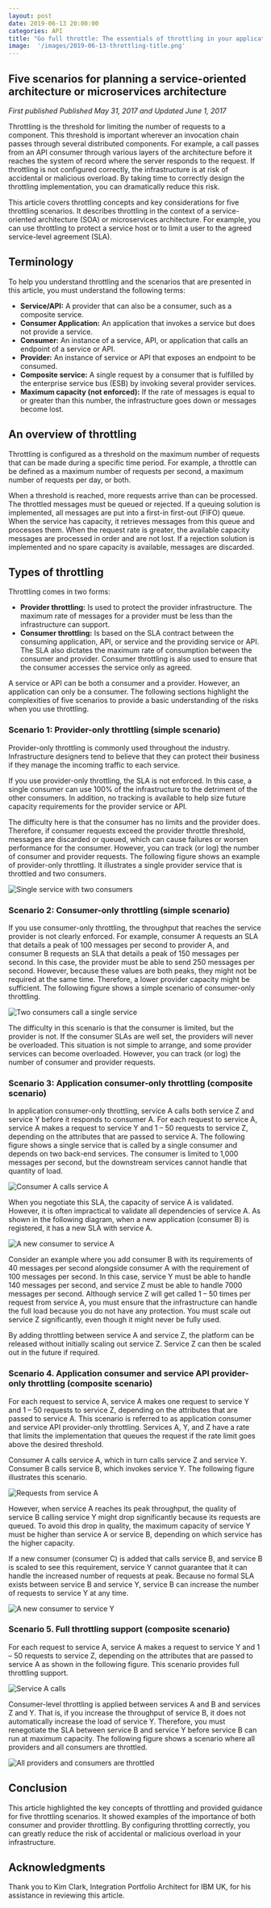 ```yaml
---
layout: post
date: 2019-06-13 20:00:00
categories: API
title: "Go full throttle: The essentials of throttling in your application architecture"
image:  '/images/2019-06-13-throttling-title.png'
---
```

## Five scenarios for planning a service-oriented architecture or microservices architecture

*First published  Published May 31, 2017 and Updated June 1, 2017*

Throttling is the threshold for limiting the number of requests to a component. This threshold is important wherever an invocation chain passes through several distributed components. For example, a call passes from an API consumer through various layers of the architecture before it reaches the system of record where the server responds to the request. If throttling is not configured correctly, the infrastructure is at risk of accidental or malicious overload. By taking time to correctly design the throttling implementation, you can dramatically reduce this risk.
<!--more-->
This article covers throttling concepts and key considerations for five throttling scenarios. It describes throttling in the context of a service-oriented architecture (SOA) or microservices architecture. For example, you can use throttling to protect a service host or to limit a user to the agreed service-level agreement (SLA).

## Terminology
To help you understand throttling and the scenarios that are presented in this article, you must understand the following terms:
* **Service/API:** A provider that can also be a consumer, such as a composite service.
* **Consumer Application:** An application that invokes a service but does not provide a service.
* **Consumer:** An instance of a service, API, or application that calls an endpoint of a service or API.
* **Provider:** An instance of service or API that exposes an endpoint to be consumed.
* **Composite service:** A single request by a consumer that is fulfilled by the enterprise service bus (ESB) by invoking several provider services.
* **Maximum capacity (not enforced):** If the rate of messages is equal to or greater than this number, the infrastructure goes down or messages become lost.

## An overview of throttling
Throttling is configured as a threshold on the maximum number of requests that can be made during a specific time period. For example, a throttle can be defined as a maximum number of requests per second, a maximum number of requests per day, or both.

When a threshold is reached, more requests arrive than can be processed. The throttled messages must be queued or rejected. If a queuing solution is implemented, all messages are put into a first-in first-out (FIFO) queue. When the service has capacity, it retrieves messages from this queue and processes them. When the request rate is greater, the available capacity messages are processed in order and are not lost. If a rejection solution is implemented and no spare capacity is available, messages are discarded.

## Types of throttling
Throttling comes in two forms:
* **Provider throttling:** Is used to protect the provider infrastructure. The maximum rate of messages for a provider must be less than the infrastructure can support.
* **Consumer throttling:** Is based on the SLA contract between the consuming application, API, or service and the providing service or API. The SLA also dictates the maximum rate of consumption between the consumer and provider. Consumer throttling is also used to ensure that the consumer accesses the service only as agreed.

A service or API can be both a consumer and a provider. However, an application can only be a consumer. The following sections highlight the complexities of five scenarios to provide a basic understanding of the risks when you use throttling.

### Scenario 1: Provider-only throttling (simple scenario)
Provider-only throttling is commonly used throughout the industry. Infrastructure designers tend to believe that they can protect their business if they manage the incoming traffic to each service.

If you use provider-only throttling, the SLA is not enforced. In this case, a single consumer can use 100% of the infrastructure to the detriment of the other consumers. In addition, no tracking is available to help size future capacity requirements for the provider service or API.

The difficulty here is that the consumer has no limits and the provider does. Therefore, if consumer requests exceed the provider throttle threshold, messages are discarded or queued, which can cause failures or worsen performance for the consumer. However, you can track (or log) the number of consumer and provider requests.
The following figure shows an example of provider-only throttling. It illustrates a single provider service that is throttled and two consumers.

![Single service with two consumers](/images/2019-06-13-throttling-figure1.png)

### Scenario 2: Consumer-only throttling (simple scenario)
If you use consumer-only throttling, the throughput that reaches the service provider is not clearly enforced. For example, consumer A requests an SLA that details a peak of 100 messages per second to provider A, and consumer B requests an SLA that details a peak of 150 messages per second. In this case, the provider must be able to send 250 messages per second. However, because these values are both peaks, they might not be required at the same time. Therefore, a lower provider capacity might be sufficient.
The following figure shows a simple scenario of consumer-only throttling.

![Two consumers call a single service](/images/2019-06-13-throttling-figure2.png)

The difficulty in this scenario is that the consumer is limited, but the provider is not. If the consumer SLAs are well set, the providers will never be overloaded. This situation is not simple to arrange, and some provider services can become overloaded. However, you can track (or log) the number of consumer and provider requests.

### Scenario 3: Application consumer-only throttling (composite scenario)
In application consumer-only throttling, service A calls both service Z and service Y before it responds to consumer A. For each request to service A, service A makes a request to service Y and 1 – 50 requests to service Z, depending on the attributes that are passed to service A.
The following figure shows a single service that is called by a single consumer and depends on two back-end services. The consumer is limited to 1,000 messages per second, but the downstream services cannot handle that quantity of load.

![Consumer A calls service A](/images/2019-06-13-throttling-figure3.png)

When you negotiate this SLA, the capacity of service A is validated. However, it is often impractical to validate all dependencies of service A. As shown in the following diagram, when a new application (consumer B) is registered, it has a new SLA with service A.

![A new consumer to service A](/images/2019-06-13-throttling-figure4.png)

Consider an example where you add consumer B with its requirements of 40 messages per second alongside consumer A with the requirement of 100 messages per second. In this case, service Y must be able to handle 140 messages per second, and service Z must be able to handle 7000 messages per second. Although service Z will get called 1 – 50 times per request from service A, you must ensure that the infrastructure can handle the full load because you do not have any protection. You must scale out service Z significantly, even though it might never be fully used.

By adding throttling between service A and service Z, the platform can be released without initially scaling out service Z. Service Z can then be scaled out in the future if required.

### Scenario 4. Application consumer and service API provider-only throttling (composite scenario)
For each request to service A, service A makes one request to service Y and 1 – 50 requests to service Z, depending on the attributes that are passed to service A. This scenario is referred to as application consumer and service API provider-only throttling. Services A, Y, and Z have a rate that limits the implementation that queues the request if the rate limit goes above the desired threshold.

Consumer A calls service A, which in turn calls service Z and service Y. Consumer B calls service B, which invokes service Y. The following figure illustrates this scenario.

![Requests from service A](/images/2019-06-13-throttling-figure6.png)

However, when service A reaches its peak throughput, the quality of service B calling service Y might drop significantly because its requests are queued. To avoid this drop in quality, the maximum capacity of service Y must be higher than service A or service B, depending on which service has the higher capacity.

If a new consumer (consumer C) is added that calls service B, and service B is scaled to see this requirement, service Y cannot guarantee that it can handle the increased number of requests at peak. Because no formal SLA exists between service B and service Y, service B can increase the number of requests to service Y at any time.

![A new consumer to service Y](/images/2019-06-13-throttling-figure7.png)

### Scenario 5. Full throttling support (composite scenario)
For each request to service A, service A makes a request to service Y and 1 – 50 requests to service Z, depending on the attributes that are passed to service A as shown in the following figure. This scenario provides full throttling support.

![Service A calls](/images/2019-06-13-throttling-figure8.png)

Consumer-level throttling is applied between services A and B and services Z and Y. That is, if you increase the throughput of service B, it does not automatically increase the load of service Y. Therefore, you must renegotiate the SLA between service B and service Y before service B can run at maximum capacity.
The following figure shows a scenario where all providers and all consumers are throttled.

![All providers and consumers are throttled](/images/2019-06-13-throttling-figure9.png)

## Conclusion
This article highlighted the key concepts of throttling and provided guidance for five throttling scenarios. It showed examples of the importance of both consumer and provider throttling. By configuring throttling correctly, you can greatly reduce the risk of accidental or malicious overload in your infrastructure.

## Acknowledgments
Thank you to Kim Clark, Integration Portfolio Architect for IBM UK, for his assistance in reviewing this article.
